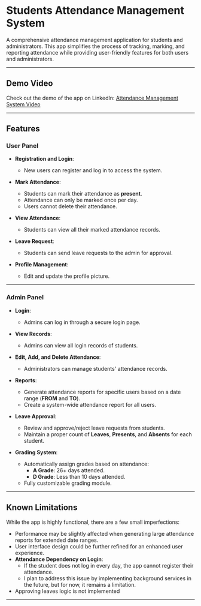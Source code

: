 # Students Attendance Management System  

A comprehensive attendance management application for students and administrators. This app simplifies the process of tracking, marking, and reporting attendance while providing user-friendly features for both users and administrators.  

---

## Demo Video  
Check out the demo of the app on LinkedIn: [Attendance Management System Video](https://www.linkedin.com/posts/hussain-ali-0805b8282_attendance-management-system-user-panel-activity-7170530111018975232-QXXv?utm_source=share&utm_medium=member_desktop)  

---
## Features  

### **User Panel**  
- **Registration and Login**:  
  - New users can register and log in to access the system.  

- **Mark Attendance**:  
  - Students can mark their attendance as **present**.  
  - Attendance can only be marked once per day.  
  - Users cannot delete their attendance.  

- **View Attendance**:  
  - Students can view all their marked attendance records.  

- **Leave Request**:  
  - Students can send leave requests to the admin for approval.  

- **Profile Management**:  
  - Edit and update the profile picture.  

---

### **Admin Panel**  
- **Login**:  
  - Admins can log in through a secure login page.  

- **View Records**:  
  - Admins can view all login records of students.  

- **Edit, Add, and Delete Attendance**:  
  - Administrators can manage students' attendance records.  

- **Reports**:  
  - Generate attendance reports for specific users based on a date range (**FROM** and **TO**).  
  - Create a system-wide attendance report for all users.  

- **Leave Approval**:  
  - Review and approve/reject leave requests from students.  
  - Maintain a proper count of **Leaves**, **Presents**, and **Absents** for each student.  

- **Grading System**:  
  - Automatically assign grades based on attendance:  
    - **A Grade**: 26+ days attended.  
    - **D Grade**: Less than 10 days attended.  
  - Fully customizable grading module.  

---

## Known Limitations  

While the app is highly functional, there are a few small imperfections:  
- Performance may be slightly affected when generating large attendance reports for extended date ranges.  
- User interface design could be further refined for an enhanced user experience.  
- **Attendance Dependency on Login**:  
  - If the student does not log in every day, the app cannot register their attendance.  
  - I plan to address this issue by implementing background services in the future, but for now, it remains a limitation.  
- Approving leaves logic is not implemented
---
